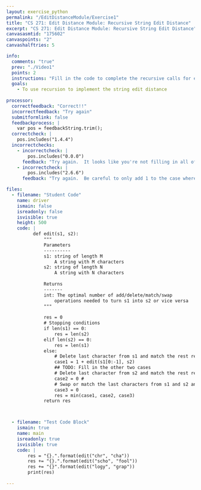 ```yaml
---
layout: exercise_python
permalink: "/EditDistanceModule/Exercise1"
title: "CS 271: Edit Distance Module: Recursive String Edit Distance"
excerpt: "CS 271: Edit Distance Module: Recursive String Edit Distance"
canvasasmtid: "175602"
canvaspoints: "2"
canvashalftries: 5

info:
  comments: "true"
  prev: "./Video1"
  points: 2
  instructions: "Fill in the code to complete the recursive calls for edit distance."
  goals:
    - To use recursion to implement the string edit distance
    
processor:  
  correctfeedback: "Correct!!" 
  incorrectfeedback: "Try again"
  submitformlink: false
  feedbackprocess: | 
    var pos = feedbackString.trim();
  correctcheck: |
    pos.includes("1.4.4")
  incorrectchecks:
    - incorrectcheck: |
        pos.includes("0.0.0")
      feedback: "Try again.  It looks like you're not filling in all of the costs"
    - incorrectcheck: |
        pos.includes("2.6.6")
      feedback: "Try again.  Be careful to only add 1 to the case where both are chopped off the end if they don't match"

files:
  - filename: "Student Code"
    name: driver
    ismain: false
    isreadonly: false
    isvisible: true
    height: 500
    code: | 
          def edit(s1, s2):
              """
              Parameters
              ----------
              s1: string of length M
                  A string with M characters
              s2: string of length N
                  A string with N characters
                  
              Returns
              -------
              int: The optimal number of add/delete/match/swap
                  operations needed to turn s1 into s2 or vice versa
              """
              
              res = 0
              # Stopping conditions
              if len(s1) == 0:
                  res = len(s2)
              elif len(s2) == 0:
                  res = len(s1)
              else:
                  # Delete last character from s1 and match the rest recursively
                  case1 = 1 + edit(s1[0:-1], s2) 
                  ## TODO: Fill in the other two cases 
                  # Delete last character from s2 and match the rest recursively
                  case2 = 0 #
                  # Swap or match the last characters from s1 and s2 and match the rest recursively
                  case3 = 0
                  res = min(case1, case2, case3)
              return res



  - filename: "Test Code Block"
    ismain: true
    name: main
    isreadonly: true
    isvisible: true
    code: |
        res = "{}.".format(edit("chr", "cha"))
        res += "{}.".format(edit("scho", "fool"))
        res += "{}".format(edit("logy", "grap"))
        print(res)
        
---
```

